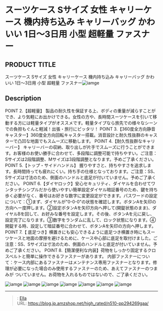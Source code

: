 # スーツケース Sサイズ 女性 キャリーケース 機内持ち込み キャリーバッグ かわいい  1日〜3日用 小型 超軽量 ファスナー


## PRODUCT TITLE 

スーツケース Sサイズ 女性 キャリーケース 機内持ち込み キャリーバッグ かわいい  1日〜3日用 小型 超軽量 ファスナー![iamge](https://b2bfiles1.gigab2b.cn/image/wkseller/302/20220819_4ff0802f0b6ed3a2ec6ccccd214ce6ba.jpg)

## Description

POINT 2.【超軽量】 製品の耐久性を保証する上、ボディの重量が減らすことができ、より気軽にお出かけできる。女性の方や、長時間スーツケースを引いて移動する方には軽量タイプがオススメです。軽量タイプなら旅先での様々なシーンでの負担もぐんと軽減！出張・旅行にピッタリ！
POINT 3.【360度全方向静音キャスター】360度全方向回転キャスター搭載。消音設計と耐久性抜群のキャスターで凸凹な地面でもスムーズに移動します。
POINT 4.【耐久性抜群なキャリーバー】 キャリーバーの収納、取り出しが片手でスムーズに行うことができます。お客様のお使い勝手に合わせて、多段階に調整可能で持ちやすい。ご注意：Sサイズは2段階調整、Mサイズは3段階調整となります。予めご了承ください。
POINT 5.【トップ・サイドハンドル】 握りやすさと、持ちやすさを追求します。長時間持っても疲れにくい。持ち手の仕様となっております。ご注意：SS、Sサイズは寸法のため、側面のハンドルと底足が付いていません。予めご了承ください。
POINT 6.【ダイヤロック】安心セキュリティ、ダイヤルを合わせてワンタッチシンプルだから使いやすい簡単設定ダイヤル暗証番号のため、鍵を持ち歩く必要がなく、番号はお好きな数字に変更設定ができます。パスワードの設定について：①まず、ダイヤルが&#34;0-0-0&#34;の状態を確認します。ボタンAを矢印の方向へー度押します。②設定ボタンAを矢印方向へ押して(開錠状態のまま)、ダイヤルBを回して、お好みな番号を設定します。その後、ボタンAを元に戻し、設定完了になります。③数字をランダムに乱して、ロック状態になります。④開錠する時、設定して暗証番号に合わせて、ボタンAを矢印の方向へ押します。
POINT 7.【 底足つき】横置きにも安心できるように底足つき横置き時にもスーツケースと地面の摩擦を避けるために、ケース中心部に底足を取付けました。ご注意：SS、Sサイズは寸法のため、側面のハンドルと底足が付いていません。予めご了承ください。
POINT 8.【簡潔便利な内装】荷物をしっかり固定するクロスベルトと簡単に操作できるファスナーがあります。
内部ファスナーについて：ケース内部にあるファスナーはメンテナンス専用ファスナーとなります。修理が必要になった場合のみ使用するファスナーのため、あえてファスナーのつまみが ついていません。お荷物を入れるものではないので、ご了承ください。



![iamge](https://b2bfiles1.gigab2b.cn/image/wkseller/302/20230105_eaeaeca2fae5db47984952bbe6874042.jpg)
![iamge](https://b2bfiles1.gigab2b.cn/image/wkseller/302/20220819_39b7421e7a9ed21aaafdbde1b544758e.jpg)
![iamge](https://b2bfiles1.gigab2b.cn/image/wkseller/302/20220819_021be3fd2a9843a2459f2be9b3b272fd.jpg)
![iamge](https://b2bfiles1.gigab2b.cn/image/wkseller/302/20220819_4e06b949565aeef866ac060168011d69.jpg)
![iamge](https://b2bfiles1.gigab2b.cn/image/wkseller/302/20220819_1ad73def8865fd8a95fb8b32cc791557.jpg)
![iamge](https://b2bfiles1.gigab2b.cn/image/wkseller/302/20220819_1a921b8105338ae81c4b68971a7f5687.jpg)
![iamge](https://b2bfiles1.gigab2b.cn/image/wkseller/302/20220819_d4d87b3ea507218d4efae3750663dc47.jpg)


---

> : [Ella](https://blog.jp.amzshop.net/)  
> URL: https://blog.jp.amzshop.net/high_rated/n510-pp294269gaa/  

